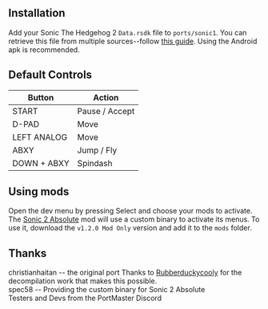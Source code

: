 ## Installation
Add your Sonic The Hedgehog 2 `Data.rsdk` file to `ports/sonic1`. You can retrieve this file from multiple sources--follow [this guide](https://github.com/RSDKModding/RSDKv4-Decompilation?tab=readme-ov-file#support-the-official-release-of-sonic-1--2). Using the Android apk is recommended.

## Default Controls
| Button | Action |
|--|--|
|START|Pause / Accept|
|D-PAD|Move|
|LEFT ANALOG|Move|
|ABXY|Jump / Fly|
|DOWN + ABXY|Spindash|

## Using mods
Open the dev menu by pressing Select and choose your mods to activate. The [Sonic 2 Absolute](https://teamforeveronline.wixsite.com/home/sonic-2-absolute) mod will use a custom binary to activate its menus. To use it, download the `v1.2.0 Mod Only` version and add it to the `mods` folder.

## Thanks
christianhaitan -- the original port 
Thanks to [Rubberduckycooly](https://github.com/Rubberduckycooly/Sonic-1-2-2013-Decompilation) for the decompilation work that makes this possible.  
spec58 -- Providing the custom binary for Sonic 2 Absolute   
Testers and Devs from the PortMaster Discord  




